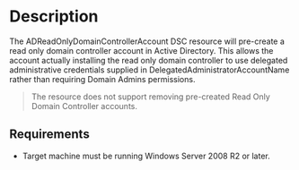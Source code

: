 # Description

The ADReadOnlyDomainControllerAccount DSC resource will pre-create a read only domain
controller account in Active Directory. This allows the account actually installing
the read only domain controller to use delegated administrative credentials supplied in
DelegatedAdministratorAccountName rather than requiring Domain Admins permissions.

> The resource does not support removing pre-created Read Only Domain Controller accounts.

## Requirements

* Target machine must be running Windows Server 2008 R2 or later.
